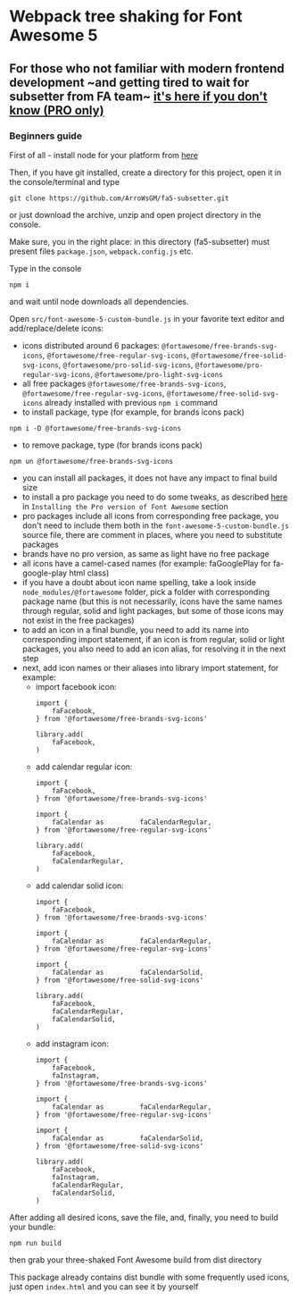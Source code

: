 # Webpack tree shaking for Font Awesome 5
## For those who not familiar with modern frontend development ~and getting tired to wait for subsetter from FA team~  [it's here if you don't know (PRO only)](https://fontawesome.com/kits)
### Beginners guide
First of all - install node for your platform from [here](https://nodejs.org/en/)

Then, if you have git installed, create a directory for this project, open it in the console/terminal and type
```
git clone https://github.com/ArroWsGM/fa5-subsetter.git
```
or just download the archive, unzip and open project directory in the console.

Make sure, you in the right place: in this directory (fa5-subsetter) must present files ``package.json``, ``webpack.config.js`` etc.

Type in the console
```
npm i
```
and wait until node downloads all dependencies.

Open ``src/font-awesome-5-custom-bundle.js`` in your favorite text editor and add/replace/delete icons:
* icons distributed around 6 packages: ``@fortawesome/free-brands-svg-icons``, ``@fortawesome/free-regular-svg-icons``, ``@fortawesome/free-solid-svg-icons``, ``@fortawesome/pro-solid-svg-icons``, ``@fortawesome/pro-regular-svg-icons``, ``@fortawesome/pro-light-svg-icons``
* all free packages ``@fortawesome/free-brands-svg-icons``, ``@fortawesome/free-regular-svg-icons``, ``@fortawesome/free-solid-svg-icons`` already installed with previous ``npm i`` command
* to install package, type (for example, for brands icons pack)
```
npm i -D @fortawesome/free-brands-svg-icons
```
* to remove package, type (for brands icons pack)
```
npm un @fortawesome/free-brands-svg-icons
```
* you can install all packages, it does not have any impact to final build size
* to install a pro package you need to do some tweaks, as described [here](https://fontawesome.com/how-to-use/on-the-web/setup/using-package-managers) in ``Installing the Pro version of Font Awesome`` section
* pro packages include all icons from corresponding free package, you don't need to include them both in the ``font-awesome-5-custom-bundle.js`` source file, there are comment in places, where you need to substitute packages
* brands have no pro version, as same as light have no free package
* all icons have a camel-cased names (for example: faGooglePlay for fa-google-play html class)
* if you have a doubt about icon name spelling, take a look inside ``node_modules/@fortawesome`` folder, pick a folder with corresponding package name (but this is not necessarily, icons have the same names through regular, solid and light packages, but some of those icons may not exist in the free packages)
* to add an icon in a final bundle, you need to add its name into corresponding import statement, if an icon is from regular, solid or light packages, you also need to add an icon alias, for resolving it in the next step
* next, add icon names or their aliases into library import statement, for example:
    * import facebook icon:
        ```
        import {
            faFacebook,
        } from '@fortawesome/free-brands-svg-icons'
        
        library.add(
            faFacebook,
        )
        ```
    * add calendar regular icon:
        ```
        import {
            faFacebook,
        } from '@fortawesome/free-brands-svg-icons'
        
        import {
            faCalendar as         faCalendarRegular,
        } from '@fortawesome/free-regular-svg-icons'
        
        library.add(
            faFacebook,
            faCalendarRegular,
        )
        ```
    * add calendar solid icon:
        ```
        import {
            faFacebook,
        } from '@fortawesome/free-brands-svg-icons'
        
        import {
            faCalendar as         faCalendarRegular,
        } from '@fortawesome/free-regular-svg-icons'
        
        import {
            faCalendar as         faCalendarSolid,
        } from '@fortawesome/free-solid-svg-icons'
        
        library.add(
            faFacebook,
            faCalendarRegular,
            faCalendarSolid,
        )
        ```
    * add instagram icon:
        ```
        import {
            faFacebook,
            faInstagram,
        } from '@fortawesome/free-brands-svg-icons'
        
        import {
            faCalendar as         faCalendarRegular,
        } from '@fortawesome/free-regular-svg-icons'
        
        import {
            faCalendar as         faCalendarSolid,
        } from '@fortawesome/free-solid-svg-icons'
        
        library.add(
            faFacebook,
            faInstagram,
            faCalendarRegular,
            faCalendarSolid,
        )
        ```
After adding all desired icons, save the file, and, finally, you need to build your bundle:
```
npm run build
```
then grab your three-shaked Font Awesome build from dist directory

This package already contains dist bundle with some frequently used icons, just open ``index.html`` and you can see it by yourself
